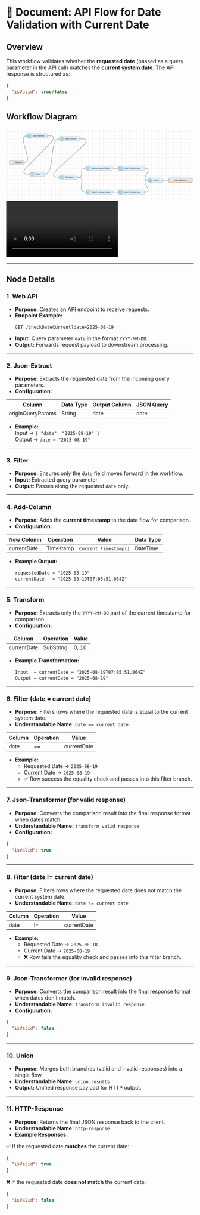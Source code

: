 
# 📄 Document: API Flow for Date Validation with Current Date

## Overview  
This workflow validates whether the **requested date** (passed as a query parameter in the API call) matches the **current system date**. The API response is structured as:

```json
{
  "isValid": true/false
}
```

## Workflow Diagram
![Workflow Diagram](images/date_validation.png)
![Workflow Diagram](../videos/unlinkrepo.mp4)

---

## Node Details  

### 1. **Web API**  
- **Purpose:** Creates an API endpoint to receive requests.  
- **Endpoint Example:**  
  ```
  GET /checkDateCurrent?date=2025-08-19
  ```   
- **Input:** Query parameter `date` in the format `YYYY-MM-DD`.  
- **Output:** Forwards request payload to downstream processing.  

---

### 2. **Json-Extract**  
- **Purpose:** Extracts the requested date from the incoming query parameters.  
- **Configuration:**  

| Column            | Data Type | Output Column | JSON Query |
|-------------------|-----------|---------------|------------|
| originQueryParams | String    | date          | date       |

- **Example:**  
  Input → `{ "date": "2025-08-19" }`  
  Output → `date = "2025-08-19"`  

---

### 3. **Filter**  
- **Purpose:** Ensures only the `date` field moves forward in the workflow.  
- **Input:** Extracted query parameter.  
- **Output:** Passes along the requested `date` only.  

---

### 4. **Add-Column**  
- **Purpose:** Adds the **current timestamp** to the data flow for comparison.  
- **Configuration:**  

| New Column  | Operation   | Value                  | Data Type |
|-------------|-------------|------------------------|-----------|
| currentDate | Timestamp   | `Current_Timestamp()`  | DateTime  |

- **Example Output:**  
  ```
  requestedDate = "2025-08-19"
  currentDate   = "2025-08-19T07:05:51.064Z"
  ```

---

### 5. **Transform**  
- **Purpose:** Extracts only the `YYYY-MM-DD` part of the current timestamp for comparison.  
- **Configuration:**  

| Column      | Operation | Value  |
|-------------|-----------|--------|
| currentDate | SubString | 0, 10  |

- **Example Transformation:**  
  ```
  Input  → currentDate = "2025-08-19T07:05:51.064Z"
  Output → currentDate = "2025-08-19"
  ```

---

### 6. **Filter (date = current date)**  
- **Purpose:** Filters rows where the requested date is equal to the current system date.  
- **Understandable Name:** `date == current date`  

| Column | Operation | Value        |
|--------|-----------|--------------|
| date   | ==        | currentDate  |

- **Example:**  
  - Requested Date → `2025-08-19`  
  - Current Date   → `2025-08-19`  
  - ✅ Row success the equality check and passes into this filter branch. 


---

### 7. **Json-Transformer (for valid response)**  
- **Purpose:** Converts the comparison result into the final response format when dates match.  
- **Understandable Name:** `transform valid response`  
- **Configuration:**  

```json
{
  "isValid": true
}
```

---

### 8. **Filter (date != current date)**  
- **Purpose:** Filters rows where the requested date does not match the current system date.  
- **Understandable Name:** `date != current date`  


| Column | Operation | Value        |
|--------|-----------|--------------|
| date   | !=        | currentDate  |

- **Example:**  
  - Requested Date → `2025-08-18`  
  - Current Date   → `2025-08-19`  
  - ❌ Row fails the equality check and passes into this filter branch.  

---

### 9. **Json-Transformer (for invalid response)**  
- **Purpose:** Converts the comparison result into the final response format when dates don’t match.  
- **Understandable Name:** `transform invalid response`  
- **Configuration:**  

```json
{
  "isValid": false
}
```

---

### 10. **Union**  
- **Purpose:** Merges both branches (valid and invalid responses) into a single flow.  
- **Understandable Name:** `union results`  
- **Output:** Unified response payload for HTTP output.  

---

### 11. **HTTP-Response**  
- **Purpose:** Returns the final JSON response back to the client.  
- **Understandable Name:** `http-response`  
- **Example Responses:**  

✅ If the requested date **matches** the current date:  
```json
{
  "isValid": true
}
```

❌ If the requested date **does not match** the current date:  
```json
{
  "isValid": false
}
```
